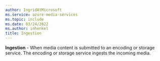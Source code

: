 ```yaml
---
author: IngridAtMicrosoft
ms.service: azure-media-services
ms.topic: include
ms.date: 03/24/2022
ms.author: inhenkel
title: Ingestion
---
```


**Ingestion** - When media content is submitted to an encoding or storage service. The encoding or storage service ingests the incoming media.
